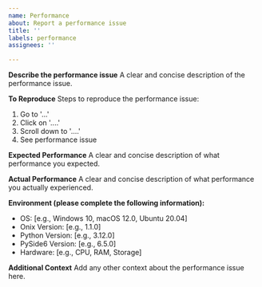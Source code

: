 ```yaml
---
name: Performance
about: Report a performance issue
title: ''
labels: performance
assignees: ''

---
```


**Describe the performance issue**
A clear and concise description of the performance issue.

**To Reproduce**
Steps to reproduce the performance issue:

1. Go to '...'
2. Click on '....'
3. Scroll down to '....'
4. See performance issue

**Expected Performance**
A clear and concise description of what performance you expected.

**Actual Performance**
A clear and concise description of what performance you actually experienced.

**Environment (please complete the following information):**

- OS: [e.g., Windows 10, macOS 12.0, Ubuntu 20.04]
- Onix Version: [e.g., 1.1.0]
- Python Version: [e.g., 3.12.0]
- PySide6 Version: [e.g., 6.5.0]
- Hardware: [e.g., CPU, RAM, Storage]

**Additional Context**
Add any other context about the performance issue here.
